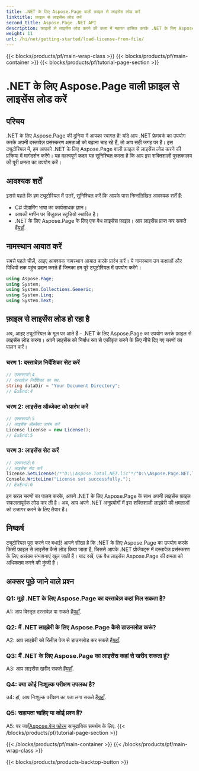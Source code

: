 ```yaml
---
title: .NET के लिए Aspose.Page वाली फ़ाइल से लाइसेंस लोड करें
linktitle: फ़ाइल से लाइसेंस लोड करें
second_title: Aspose.Page .NET API
description: फ़ाइलों से लाइसेंस लोड करने की कला में महारत हासिल करके .NET के लिए Aspose.Page की पूरी क्षमता को अनलॉक करें। अपनी दस्तावेज़ प्रसंस्करण क्षमताओं को निर्बाध रूप से बढ़ाएं।
weight: 11
url: /hi/net/getting-started/load-license-from-file/
---
```


{{< blocks/products/pf/main-wrap-class >}}
{{< blocks/products/pf/main-container >}}
{{< blocks/products/pf/tutorial-page-section >}}

# .NET के लिए Aspose.Page वाली फ़ाइल से लाइसेंस लोड करें

## परिचय

.NET के लिए Aspose.Page की दुनिया में आपका स्वागत है! यदि आप .NET फ्रेमवर्क का उपयोग करके अपनी दस्तावेज़ प्रसंस्करण क्षमताओं को बढ़ाना चाह रहे हैं, तो आप सही जगह पर हैं। इस ट्यूटोरियल में, हम आपको .NET के लिए Aspose.Page वाली फ़ाइल से लाइसेंस लोड करने की प्रक्रिया में मार्गदर्शन करेंगे। यह महत्वपूर्ण कदम यह सुनिश्चित करता है कि आप इस शक्तिशाली पुस्तकालय की पूरी क्षमता का उपयोग करें।

## आवश्यक शर्तें

इससे पहले कि हम ट्यूटोरियल में उतरें, सुनिश्चित करें कि आपके पास निम्नलिखित आवश्यक शर्तें हैं:

- C# प्रोग्रामिंग भाषा का कार्यसाधक ज्ञान।
- आपकी मशीन पर विज़ुअल स्टूडियो स्थापित है।
-  .NET के लिए Aspose.Page के लिए एक वैध लाइसेंस फ़ाइल। आप लाइसेंस प्राप्त कर सकते हैं[यहाँ](https://purchase.aspose.com/buy).

## नामस्थान आयात करें

सबसे पहले चीज़ें, आइए आवश्यक नामस्थान आयात करके प्रारंभ करें। ये नामस्थान उन कक्षाओं और विधियों तक पहुंच प्रदान करते हैं जिनका हम पूरे ट्यूटोरियल में उपयोग करेंगे।

```csharp
using Aspose.Page;
using System;
using System.Collections.Generic;
using System.Linq;
using System.Text;
```

## फ़ाइल से लाइसेंस लोड हो रहा है

अब, आइए ट्यूटोरियल के मूल पर आते हैं - .NET के लिए Aspose.Page का उपयोग करके फ़ाइल से लाइसेंस लोड करना। अपने लाइसेंस को निर्बाध रूप से एकीकृत करने के लिए नीचे दिए गए चरणों का पालन करें।

### चरण 1: दस्तावेज़ निर्देशिका सेट करें

```csharp
// एक्सस्टार्ट:4
// दस्तावेज़ निर्देशिका का पथ.
string dataDir = "Your Document Directory";
// ExEnd:4
```

### चरण 2: लाइसेंस ऑब्जेक्ट को प्रारंभ करें

```csharp
// एक्सस्टार्ट:5
// लाइसेंस ऑब्जेक्ट प्रारंभ करें
License license = new License();
// ExEnd:5
```

### चरण 3: लाइसेंस सेट करें

```csharp
// एक्सस्टार्ट:6
// लाइसेंस सेट करें
license.SetLicense(/*"D:\\Aspose.Total.NET.lic"*/"D:\\Aspose.Page.NET.lic");
Console.WriteLine("License set successfully.");
// ExEnd:6
```

इन सरल चरणों का पालन करके, आपने .NET के लिए Aspose.Page के साथ अपनी लाइसेंस फ़ाइल सफलतापूर्वक लोड कर ली है। अब, आप अपने .NET अनुप्रयोगों में इस शक्तिशाली लाइब्रेरी की क्षमताओं को उजागर करने के लिए तैयार हैं।

## निष्कर्ष

ट्यूटोरियल पूरा करने पर बधाई! आपने सीखा है कि .NET के लिए Aspose.Page का उपयोग करके किसी फ़ाइल से लाइसेंस कैसे लोड किया जाता है, जिससे आपके .NET प्रोजेक्ट्स में दस्तावेज़ प्रसंस्करण के लिए असंख्य संभावनाएं खुल जाती हैं। याद रखें, एक वैध लाइसेंस Aspose.Page की क्षमता को अधिकतम करने की कुंजी है।


## अक्सर पूछे जाने वाले प्रश्न

### Q1: मुझे .NET के लिए Aspose.Page का दस्तावेज़ कहां मिल सकता है?

 A1: आप विस्तृत दस्तावेज़ पा सकते हैं[यहाँ](https://reference.aspose.com/page/net/).

### Q2: मैं .NET लाइब्रेरी के लिए Aspose.Page कैसे डाउनलोड करूं?

 A2: आप लाइब्रेरी को रिलीज़ पेज से डाउनलोड कर सकते हैं[यहाँ](https://releases.aspose.com/page/net/).

### Q3: मैं .NET के लिए Aspose.Page का लाइसेंस कहां से खरीद सकता हूं?

 A3: आप लाइसेंस खरीद सकते हैं[यहाँ](https://purchase.aspose.com/buy).

### Q4: क्या कोई निःशुल्क परीक्षण उपलब्ध है?

 उ4: हां, आप निःशुल्क परीक्षण का पता लगा सकते हैं[यहाँ](https://releases.aspose.com/).

### Q5: सहायता चाहिए या कोई प्रश्न हैं? 

 A5: पर जाएँ[Aspose.पेज फोरम](https://forum.aspose.com/c/page/39) सामुदायिक समर्थन के लिए.
{{< /blocks/products/pf/tutorial-page-section >}}

{{< /blocks/products/pf/main-container >}}
{{< /blocks/products/pf/main-wrap-class >}}

{{< blocks/products/products-backtop-button >}}
